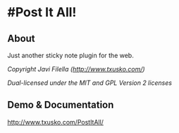 #Post It All!
============

## About

Just another sticky note plugin for the web.

_Copyright Javi Filella (http://www.txusko.com/)_

_Dual-licensed under the MIT and GPL Version 2 licenses_

## Demo & Documentation

http://www.txusko.com/PostItAll/